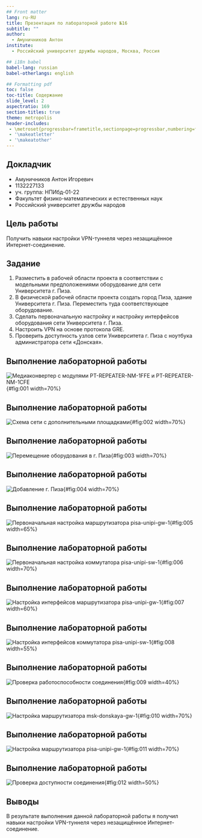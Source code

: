 ```yaml
---
## Front matter
lang: ru-RU
title: Презентация по лабораторной работе №16
subtitle: ""
author:
  - Амуничников Антон
institute:
  - Российский университет дружбы народов, Москва, Россия

## i18n babel
babel-lang: russian
babel-otherlangs: english

## Formatting pdf
toc: false
toc-title: Содержание
slide_level: 2
aspectratio: 169
section-titles: true
theme: metropolis
header-includes:
 - \metroset{progressbar=frametitle,sectionpage=progressbar,numbering=fraction}
 - '\makeatletter'
 - '\makeatother'
---
```



## Докладчик

  * Амуничников Антон Игоревич
  * 1132227133
  * уч. группа: НПИбд-01-22
  * Факультет физико-математических и естественных наук
  * Российский университет дружбы народов

## Цель работы

Получить навыки настройки VPN-туннеля через незащищённое Интернет-соединение.

## Задание

1. Разместить в рабочей области проекта в соответствии с модельными предположениями оборудование для сети Университета г. Пиза.
2. В физической рабочей области проекта создать город Пиза, здание Университета г. Пиза. Переместить туда соответствующее оборудование.
3. Сделать первоначальную настройку и настройку интерфейсов оборудования
сети Университета г. Пиза.
4. Настроить VPN на основе протокола GRE.
5. Проверить доступность узлов сети Университета г. Пиза с ноутбука администратора сети «Донская».

## Выполнение лабораторной работы

![Медиаконвертер с модулями PT-REPEATER-NM-1FFE и PT-REPEATER-NM-1CFE](image/1.png){#fig:001 width=70%}

## Выполнение лабораторной работы

![Схема сети с дополнительными площадками](image/2.png){#fig:002 width=70%}

## Выполнение лабораторной работы

![Перемещение оборудования в г. Пиза](image/3.png){#fig:003 width=70%}

## Выполнение лабораторной работы

![Добавление г. Пиза](image/4.png){#fig:004 width=70%}

## Выполнение лабораторной работы

![Первоначальная настройка маршрутизатора pisa-unipi-gw-1](image/5.png){#fig:005 width=65%}

## Выполнение лабораторной работы

![Первоначальная настройка коммутатора pisa-unipi-sw-1](image/6.png){#fig:006 width=70%}

## Выполнение лабораторной работы

![Настройка интерфейсов маршрутизатора pisa-unipi-gw-1](image/7.png){#fig:007 width=60%}

## Выполнение лабораторной работы

![Настройка интерфейсов коммутатора pisa-unipi-sw-1](image/8.png){#fig:008 width=55%}

## Выполнение лабораторной работы

![Проверка работоспособности соединения](image/9.png){#fig:009 width=40%}

## Выполнение лабораторной работы

![Настройка маршрутизатора msk-donskaya-gw-1](image/10.png){#fig:010 width=70%}

## Выполнение лабораторной работы

![Настройка маршрутизатора pisa-unipi-gw-1](image/11.png){#fig:011 width=70%}

## Выполнение лабораторной работы

![Проверка доступности соединения](image/12.png){#fig:012 width=50%}

## Выводы

В результате выполнения данной лабораторной работы я получил навыки настройки VPN-туннеля через незащищённое Интернет-соединение.

